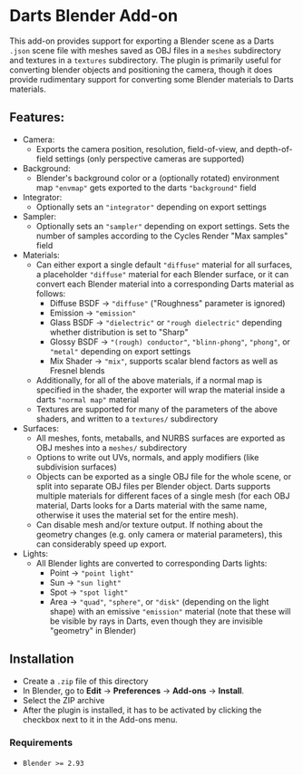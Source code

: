 # Darts Blender Add-on

This add-on provides support for exporting a Blender scene as a Darts `.json` scene file with meshes saved as OBJ files in a `meshes` subdirectory and textures in a `textures` subdirectory. The plugin is primarily useful for converting blender objects and positioning the camera, though it does provide rudimentary support for converting some Blender materials to Darts materials.

## Features:
* Camera:
  * Exports the camera position, resolution, field-of-view, and depth-of-field settings (only perspective cameras are supported)
* Background:
  * Blender's background color or a (optionally rotated) environment map `"envmap"` gets exported to the darts `"background"` field
* Integrator:
  * Optionally sets an `"integrator"` depending on export settings
* Sampler:
  * Optionally sets an `"sampler"` depending on export settings. Sets the number of samples according to the Cycles Render "Max samples" field
* Materials:
  * Can either export a single default `"diffuse"` material for all surfaces, a placeholder `"diffuse"` material for each Blender surface, or it can convert each Blender material into a corresponding Darts material as follows:
    * Diffuse BSDF -> `"diffuse"` ("Roughness" parameter is ignored)
    * Emission -> `"emission"`
    * Glass BSDF -> `"dielectric"` or `"rough dielectric"` depending whether distribution is set to "Sharp"
    * Glossy BSDF -> `"(rough) conductor"`, `"blinn-phong"`, `"phong"`, or `"metal"` depending on export settings
    * Mix Shader -> `"mix"`, supports scalar blend factors as well as Fresnel blends
  * Additionally, for all of the above materials, if a normal map is specified in the shader, the exporter will wrap the material inside a darts `"normal map"` material
  * Textures are supported for many of the parameters of the above shaders, and written to a `textures/` subdirectory
* Surfaces:
  * All meshes, fonts, metaballs, and NURBS surfaces are exported as OBJ meshes into a `meshes/` subdirectory
  * Options to write out UVs, normals, and apply modifiers (like subdivision surfaces)
  * Objects can be exported as a single OBJ file for the whole scene, or split into separate OBJ files per Blender object. Darts supports multiple materials for different faces of a single mesh (for each OBJ material, Darts looks for a Darts material with the same name, otherwise it uses the material set for the entire mesh).
  * Can disable mesh and/or texture output. If nothing about the geometry changes (e.g. only camera or material parameters), this can considerably speed up export.
* Lights:
  * All Blender lights are converted to corresponding Darts lights:
    * Point -> `"point light"`
    * Sun -> `"sun light"`
    * Spot -> `"spot light"`
    * Area -> `"quad"`, `"sphere"`, or `"disk"` (depending on the light shape) with an emissive `"emission"` material (note that these will be visible by rays in Darts, even though they are invisible "geometry" in Blender)

## Installation

- Create a `.zip` file of this directory
- In Blender, go to **Edit** -> **Preferences** -> **Add-ons** -> **Install**.
- Select the ZIP archive
- After the plugin is installed, it has to be activated by clicking the checkbox next to it in the Add-ons menu.

### Requirements

* `Blender >= 2.93`
